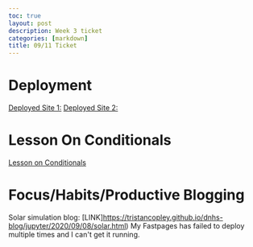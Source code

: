 ```yaml
---
toc: true
layout: post
description: Week 3 ticket
categories: [markdown]
title: 09/11 Ticket
---
```


# Deployment
[Deployed Site 1:]()
[Deployed Site 2:](photoboard.ddns.net)
# Lesson On Conditionals
[Lesson on Conditionals](https://tristancopley.github.io/dnhs-blog/jupyter/2022/09/11/ifelse.html)
# Focus/Habits/Productive Blogging
Solar simulation blog: [LINK]https://tristancopley.github.io/dnhs-blog/jupyter/2020/09/08/solar.html)
My Fastpages has failed to deploy multiple times and I can't get it running.

